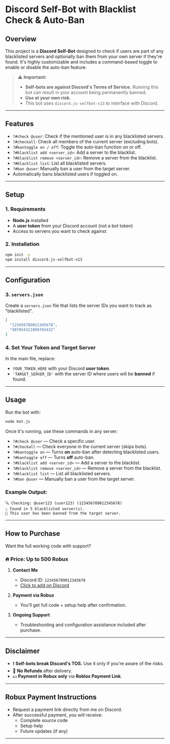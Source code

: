 # **Discord Self-Bot with Blacklist Check & Auto-Ban**

## **Overview**

This project is a **Discord Self-Bot** designed to check if users are part of any blacklisted servers and optionally ban them from your own server if they're found. It's highly customizable and includes a command-based toggle to enable or disable the auto-ban feature.

> ⚠️ **Important:**  
> - **Self-bots are against Discord's Terms of Service.** Running this bot can result in your account being permanently banned.  
> - **Use at your own risk.**  
> - This bot uses `discord.js-selfbot-v13` to interface with Discord.

---

## **Features**

- `?#check @user`: Check if the mentioned user is in any blacklisted servers.
- `?#checkall`: Check all members of the current server (excluding bots).
- `?#bantoggle on / off`: Toggle the auto-ban function on or off.
- `?#blacklist add <server_id>`: Add a server to the blacklist.
- `?#blacklist remove <server_id>`: Remove a server from the blacklist.
- `?#blacklist list`: List all blacklisted servers.
- `?#ban @user`: Manually ban a user from the target server.
- Automatically bans blacklisted users if toggled on.

---

## **Setup**

### **1. Requirements**

- **Node.js** installed
- A **user token** from your Discord account (not a bot token)
- Access to servers you want to check against

### **2. Installation**

```bash
npm init -y
npm install discord.js-selfbot-v13
```

---

## **Configuration**

### **3. `servers.json`**

Create a `servers.json` file that lists the server IDs you want to track as "blacklisted".

```json
[
  "123456789012345678",
  "987654321098765432"
]
```

### **4. Set Your Token and Target Server**

In the main file, replace:

- `YOUR_TOKEN_HERE` with your Discord **user token**.
- `'TARGET_SERVER_ID'` with the server ID where users will be **banned** if found.

---

## **Usage**

Run the bot with:

```bash
node bot.js
```

Once it's running, use these commands in any server:

- `?#check @user` — Check a specific user.
- `?#checkall` — Check everyone in the current server (skips bots).
- `?#bantoggle on` — Turns **on** auto-ban after detecting blacklisted users.
- `?#bantoggle off` — Turns **off** auto-ban.
- `?#blacklist add <server_id>` — Add a server to the blacklist.
- `?#blacklist remove <server_id>` — Remove a server from the blacklist.
- `?#blacklist list` — List all blacklisted servers.
- `?#ban @user` — Manually ban a user from the target server.

### **Example Output:**

```
🔍 Checking: @user123 (user123) (123456789012345678)
⚠️ Found in 5 blacklisted server(s).
🚫 This user has been banned from the target server.
```

---

## **How to Purchase**

Want the full working code with support?

### 🔥 Price: **Up to 500 Robux**

1. **Contact Me**
   - Discord ID: `123456789012345678`
   - [Click to add on Discord](https://discordapp.com/users/123456789012345678)

2. **Payment via Robux**
   - You'll get full code + setup help after confirmation.

3. **Ongoing Support**
   - Troubleshooting and configuration assistance included after purchase.

---

## **Disclaimer**

- ❗ **Self-bots break Discord's TOS.** Use it only if you're aware of the risks.
- 💸 **No Refunds** after delivery.
- 💵 **Payment in Robux only** via **Roblox Payment Link**.

---

## **Robux Payment Instructions**

- Request a payment link directly from me on Discord.
- After successful payment, you will receive:
  - Complete source code
  - Setup help
  - Future updates (if any)

--- 
